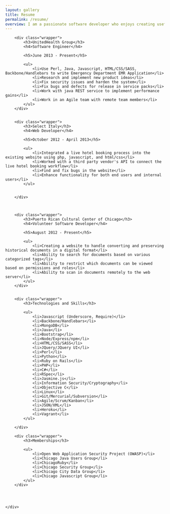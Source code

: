 ```yaml
---
layout: gallery
title: Resume
permalink: /resume/
overview: I am a passionate software developer who enjoys creating useful tools to make life easier for end users. I am always looking to learn new things and love taking on different projects to get a solid footing in new technologies. Below you will find my resume from newest to oldest positions along with technologies I know and memberships I am part of.
---
```


<div class="container">
<div class="row">
	<div class="col-lg-12">

		<div class="wrapper">
			<h3>UnitedHealth Group</h3>
			<h4>Software Engineer</h4>

			<h5>June 2013 - Present</h5>

			<ul>
				<li>Use Perl, Java, Javascript, HTML/CSS/SASS, Backbone/Handlebars to write Emergency Department EMR Application</li>
				<li>Research and implement new product ideas</li>
				<li>Fix security issues and harden the system</li>
				<li>Fix bugs and defects for release in service packs</li>
				<li>Work with java REST service to implement performance gains</li>
				<li>Work in an Agile team with remote team members</li>
			</ul>
		</div>


		<div class="wrapper">
			<h3>Select Italy</h3>
			<h4>Web Developer</h4>

			<h5>October 2012 - April 2013</h5>

			<ul>
				<li>Integrated a live hotel booking process into the existing website using php, javascript, and html/css</li>
				<li>Worked with a third party vendor's API to connect the live hotel booking workflow</li>
				<li>Find and fix bugs in the website</li>
				<li>Enhance functionality for both end users and internal users</li>
			</ul>


		</div>



		<div class="wrapper">
			<h3>Puerto Rican Cultural Center of Chicago</h3>
			<h4>Volunteer Software Developer</h4>

			<h5>August 2012 - Present</h5>

			<ul>
				<li>Creating a website to handle converting and preserving historical documents in a digital format</li>
				<li>Ability to search for documents based on various categorized tags</li>
				<li>Ability to restrict which documents can be viewed based on permissions and roles</li>
				<li>Ability to scan in documents remotely to the web server</li>
			</ul>
		</div>


		<div class="wrapper">
			<h3>Technologies and Skills</h3>

			<ul>
				<li>Javascript (Underscore, Require)</li>
				<li>Backbone/Handlebars</li>
				<li>MongoDB</li>
				<li>Java</li>
				<li>Bootstrap</li>
				<li>Node/Express/npm</li>
				<li>HTML/CSS/SASS</li>
				<li>JQuery/JQuery UI</li>
				<li>Perl</li>
				<li>Python</li>
				<li>Ruby on Rails</li>
				<li>PHP</li>
				<li>C#</li>
				<li>RSpec</li>
				<li>Jasmine.js</li>
				<li>Information Security/Cryptography</li>
				<li>Objective C</li>
				<li>Linux</li>
				<li>Git/Mercurial/Subversion</li>
				<li>Agile/Scrum/Kanban</li>
				<li>JSON/XML</li>
				<li>Heroku</li>
				<li>Vagrant</li>
			</ul>
			
		</div>

		<div class="wrapper">
			<h3>Memberships</h3>

			<ul>
				<li>Open Web Application Security Project (OWASP)</li>
				<li>Chicago Java Users Group</li>
				<li>ChicagoRuby</li>
				<li>Chicago Security Group</li>
				<li>Chicago City Data Group</li>
				<li>Chicago Javascript Group</li>
			</ul>
		</div>

	


	</div>
</div>
</div>
